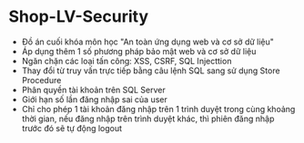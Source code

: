 # Shop-LV-Security
- Đồ án cuối khóa môn học "An toàn ứng dụng web và cơ sở dữ liệu"
- Áp dụng thêm 1 số phương pháp bảo mật web và cơ sở dữ liệu
- Ngăn chặn các loại tấn công: XSS, CSRF, SQL Injecttion
- Thay đổi từ truy vấn trực tiếp bằng câu lệnh SQL sang sử dụng Store Procedure
- Phân quyền tài khoản trên SQL Server
- Giới hạn số lần đăng nhập sai của user
- Chỉ cho phép 1 tài khoản đăng nhập trên 1 trình duyệt trong cùng khoảng thời gian, nếu đăng nhập trên trình duyệt khác, thì phiên đăng nhập trước đó sẽ tự động logout
